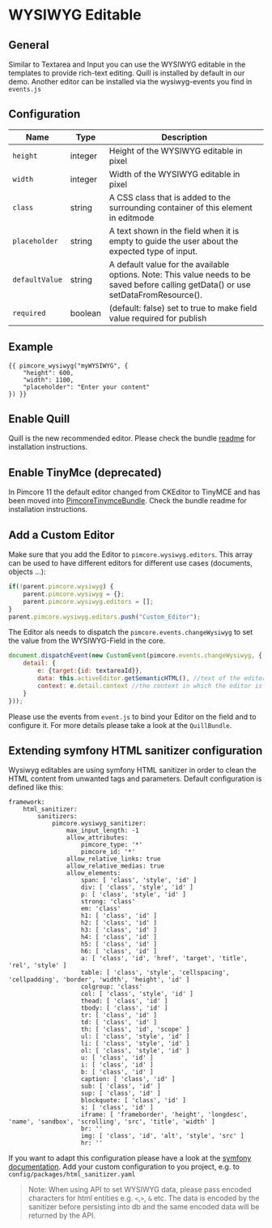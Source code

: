# WYSIWYG Editable

## General

Similar to Textarea and Input you can use the WYSIWYG editable in the templates to provide rich-text editing. Quill is installed by default in our demo. Another editor can be installed via the wysiwyg-events you find in `events.js`

## Configuration

| Name           | Type     | Description                                                                                                                               |
|----------------|----------|-------------------------------------------------------------------------------------------------------------------------------------------|
| `height`       | integer  | Height of the WYSIWYG editable in pixel                                                                                                   |
| `width`        | integer  | Width of the WYSIWYG editable in pixel                                                                                                    |
| `class`        | string   | A CSS class that is added to the surrounding container of this element in editmode                                                        |
| `placeholder`  | string   | A text shown in the field when it is empty to guide the user about the expected type of input.                                            |
| `defaultValue` | string   | A default value for the available options. Note: This value needs to be saved before calling getData() or use setDataFromResource().      |
| `required`     | boolean  | (default: false) set to true to make field value required for publish                                                                     |

## Example

```twig
{{ pimcore_wysiwyg("myWYSIWYG", {
    "height": 600,
    "width": 1100,
    "placeholder": "Enter your content"
}) }}
```

## Enable Quill 
Quill is the new recommended editor. Please check the bundle [readme](https://github.com/pimcore/quill-bundle/blob/1.x/README.md) for installation instructions.

## Enable TinyMce (deprecated)
In Pimcore 11 the default editor changed from CKEditor to TinyMCE and has been moved into [PimcoreTinymceBundle](https://github.com/pimcore/pimcore/blob/11.x/bundles/TinymceBundle/README.md). Check the bundle readme for installation instructions.

## Add a Custom Editor
Make sure that you add the Editor to `pimcore.wysiwyg.editors`. This array can be used to have different editors for different use cases (documents, objects ...):
```javascript
if(!parent.pimcore.wysiwyg) {
    parent.pimcore.wysiwyg = {};
    parent.pimcore.wysiwyg.editors = [];
}
parent.pimcore.wysiwyg.editors.push("Custom_Editor");
```

The Editor als needs to dispatch the `pimcore.events.changeWysiwyg` to set the value from the WYSIWYG-Field in the core.
```javascript
document.dispatchEvent(new CustomEvent(pimcore.events.changeWysiwyg, {
    detail: {
        e: {target:{id: textareaId}},
        data: this.activeEditor.getSemanticHTML(), //text of the editor-field
        context: e.detail.context //the context in which the editor is registered (object, document ...) 
    }
}));
```

Please use the events from `event.js` to bind your Editor on the field and to configure it.
For more details please take a look at the `QuillBundle`. 

## Extending symfony HTML sanitizer configuration

Wysiwyg editables are using symfony HTML sanitizer in order to clean the HTML content from unwanted tags and parameters. Default configuration is defined like this:
```
framework:
    html_sanitizer:
        sanitizers:
            pimcore.wysiwyg_sanitizer:
                max_input_length: -1
                allow_attributes:
                    pimcore_type: '*'
                    pimcore_id: '*'
                allow_relative_links: true
                allow_relative_medias: true
                allow_elements:
                    span: [ 'class', 'style', 'id' ]
                    div: [ 'class', 'style', 'id' ]
                    p: [ 'class', 'style', 'id' ]
                    strong: 'class'
                    em: 'class'
                    h1: [ 'class', 'id' ]
                    h2: [ 'class', 'id' ]
                    h3: [ 'class', 'id' ]
                    h4: [ 'class', 'id' ]
                    h5: [ 'class', 'id' ]
                    h6: [ 'class', 'id' ]
                    a: [ 'class', 'id', 'href', 'target', 'title', 'rel', 'style' ]
                    table: [ 'class', 'style', 'cellspacing', 'cellpadding', 'border', 'width', 'height', 'id' ]
                    colgroup: 'class'
                    col: [ 'class', 'style', 'id' ]
                    thead: [ 'class', 'id' ]
                    tbody: [ 'class', 'id' ]
                    tr: [ 'class', 'id' ]
                    td: [ 'class', 'id' ]
                    th: [ 'class', 'id', 'scope' ]
                    ul: [ 'class', 'style', 'id' ]
                    li: [ 'class', 'style', 'id' ]
                    ol: [ 'class', 'style', 'id' ]
                    u: [ 'class', 'id' ]
                    i: [ 'class', 'id' ]
                    b: [ 'class', 'id' ]
                    caption: [ 'class', 'id' ]
                    sub: [ 'class', 'id' ]
                    sup: [ 'class', 'id' ]
                    blockquote: [ 'class', 'id' ]
                    s: [ 'class', 'id' ]
                    iframe: [ 'frameborder', 'height', 'longdesc', 'name', 'sandbox', 'scrolling', 'src', 'title', 'width' ]
                    br: ''
                    img: [ 'class', 'id', 'alt', 'style', 'src' ]
                    hr: ''
```
If you want to adapt this configuration please have a look at the [symfony documentation](https://symfony.com/doc/current/html_sanitizer.html). Add your custom configuration to you project, e.g. to `config/packages/html_sanitizer.yaml`

> Note: When using API to set WYSIWYG data, please pass encoded characters for html entities e.g. `<`,`>`, `&` etc.
> The data is encoded by the sanitizer before persisting into db and the same encoded data will be returned by the API.
